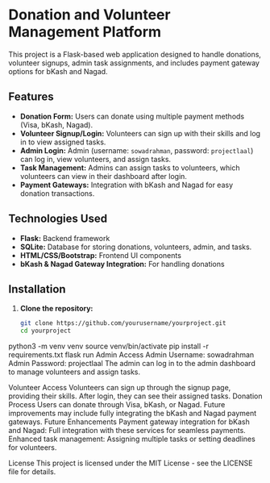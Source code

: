 # Donation and Volunteer Management Platform

This project is a Flask-based web application designed to handle donations, volunteer signups, admin task assignments, and includes payment gateway options for bKash and Nagad.

## Features

- **Donation Form:** Users can donate using multiple payment methods (Visa, bKash, Nagad).
- **Volunteer Signup/Login:** Volunteers can sign up with their skills and log in to view assigned tasks.
- **Admin Login:** Admin (username: `sowadrahman`, password: `projectlaal`) can log in, view volunteers, and assign tasks.
- **Task Management:** Admins can assign tasks to volunteers, which volunteers can view in their dashboard after login.
- **Payment Gateways:** Integration with bKash and Nagad for easy donation transactions.

## Technologies Used

- **Flask:** Backend framework
- **SQLite:** Database for storing donations, volunteers, admin, and tasks.
- **HTML/CSS/Bootstrap:** Frontend UI components
- **bKash & Nagad Gateway Integration:** For handling donations

## Installation

1. **Clone the repository:**

   ```bash
   git clone https://github.com/yourusername/yourproject.git
   cd yourproject
python3 -m venv venv
source venv/bin/activate
pip install -r requirements.txt
flask run
Admin Access
Admin Username: sowadrahman
Admin Password: projectlaal
The admin can log in to the admin dashboard to manage volunteers and assign tasks.

Volunteer Access
Volunteers can sign up through the signup page, providing their skills.
After login, they can see their assigned tasks.
Donation Process
Users can donate through Visa, bKash, or Nagad.
Future improvements may include fully integrating the bKash and Nagad payment gateways.
Future Enhancements
Payment gateway integration for bKash and Nagad: Full integration with these services for seamless payments.
Enhanced task management: Assigning multiple tasks or setting deadlines for volunteers.


License
This project is licensed under the MIT License - see the LICENSE file for details.
